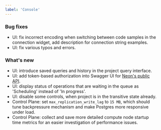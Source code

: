 ```yaml
---
label: 'Console'
---
```


### Bug fixes

- UI: fix incorrect encoding when switching between code samples in the connection widget, add description for connection string examples.
- UI: fix various typos and errors.

### What's new

- UI: introduce saved queries and history in the project query interface.
- UI: add token-based authorization into Swagger UI for [Neon's public API](https://neon.tech/api-reference).
- UI: display status of operations that are waiting in the queue as 'Scheduling' instead of 'In progress'.
- UI: disable some controls, when project is in the transitive state already.
- Control Plane: set `max_replication_write_lag` to `15 MB`, which should tune backpressure mechanism and make Postgres more responsive under load.
- Control Plane: collect and save more detailed compute node startup time metrics for an easier investigation of performance issues.
